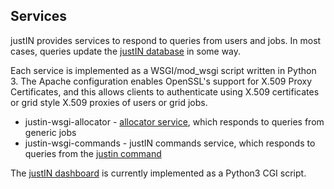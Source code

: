 ## Services

justIN provides services to respond to queries from users and
jobs. In most cases, queries update the [justIN database](database.md)
in some way.

Each service is implemented as a WSGI/mod_wsgi script written in
Python 3. The Apache configuration enables OpenSSL's support for X.509 Proxy
Certificates, and this allows 
clients to authenticate using X.509 certificates or grid style X.509
proxies of users or grid jobs. 

- justin-wsgi-allocator - [allocator service](allocator-service.md), which responds to queries from generic jobs
- justin-wsgi-commands - justIN commands service, which responds to queries from the [justin command](justin_command.md)

The [justIN dashboard](dashboard.md) is currently implemented as a Python3 
CGI script.

